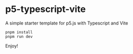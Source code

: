 # p5-typescript-vite
A simple starter template for p5.js with Typescript and Vite

`pnpm install`  
`pnpm run dev`  

Enjoy!
